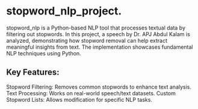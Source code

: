 # stopword_nlp_project.
stopword_nlp is a Python-based NLP tool that processes textual data by filtering out stopwords. 
In this project, a speech by Dr. APJ Abdul Kalam is analyzed, demonstrating how stopword removal can help extract meaningful insights from text. The implementation showcases fundamental NLP techniques using Python.


## Key Features:  
Stopword Filtering: Removes common stopwords to enhance text analysis.
Text Processing: Works on real-world speech/text datasets.
Custom Stopword Lists: Allows modification for specific NLP tasks.
